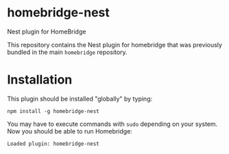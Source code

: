 # homebridge-nest
Nest plugin for HomeBridge

This repository contains the Nest plugin for homebridge that was previously bundled in the main `homebridge` repository. 

# Installation

This plugin should be installed "globally" by typing:


    npm install -g homebridge-nest

You may have to execute commands with `sudo` depending on your system. Now you should be able to run Homebridge:

    Loaded plugin: homebridge-nest
